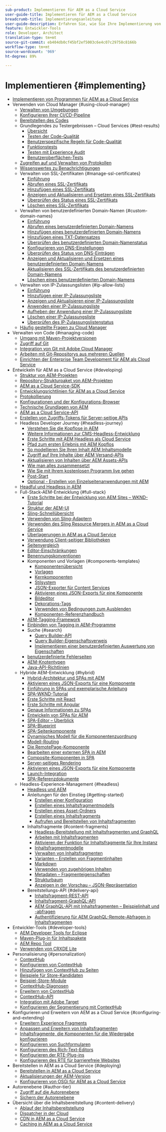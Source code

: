```yaml
---
sub-product: Implementieren für AEM as a Cloud Service
user-guide-title: Implementieren für AEM as a Cloud Service
breadcrumb-title: Implementierungsanleitung
user-guide-description: Erfahren Sie, wie Sie Ihre Implementierung von Experience Manager as a Cloud Service anpassen können, einschließlich Themen zu Implementierung und Entwicklung.
feature: Entwickler-Tools
role: Developer, Architect
translation-type: tm+mt
source-git-commit: eb404db0cf45bf2ef5003c6e4c07c29758c8166b
workflow-type: tm+mt
source-wordcount: '969'
ht-degree: 89%

---
```



# Implementieren {#implementing}

+ [Implementieren von Programmen für AEM as a Cloud Service](/help/implementing/home.md)
+ Verwenden von Cloud Manager {#using-cloud-manager}
   + [Verwalten von Umgebungen](cloud-manager/manage-environments.md)
   + [Konfigurieren Ihrer CI/CD-Pipeline](cloud-manager/configure-pipeline.md)
   + [Bereitstellen des Codes](cloud-manager/deploy-code.md)
   + Grundlegendes zu Testergebnissen – Cloud Services {#test-results}
      + [Übersicht](/help/implementing/cloud-manager/overview-test-results.md)
      + [Testen der Code-Qualität](/help/implementing/cloud-manager/code-quality-testing.md)
      + [Benutzerspezifische Regeln für Code-Qualität](cloud-manager/custom-code-quality-rules.md)
      + [Funktionstests](/help/implementing/cloud-manager/functional-testing.md)
      + [Testen mit Experience Audit](/help/implementing/cloud-manager/experience-audit-testing.md)
      + [Benutzeroberflächen-Tests](/help/implementing/cloud-manager/ui-testing.md)
   + [Zugreifen auf und Verwalten von Protokollen](cloud-manager/manage-logs.md)
   + [Wissenswertes zu Benachrichtigungen](cloud-manager/notifications.md)
   + Verwalten von SSL-Zertifikaten {#manage-ssl-certificates}
      + [Einführung](/help/implementing/cloud-manager/managing-ssl-certifications/introduction.md)
      + [Abrufen eines SSL-Zertifikats](/help/implementing/cloud-manager/managing-ssl-certifications/get-ssl-certificate.md)
      + [Hinzufügen eines SSL-Zertifikats](/help/implementing/cloud-manager/managing-ssl-certifications/add-ssl-certificate.md)
      + [Anzeigen und Aktualisieren und Ersetzen eines SSL-Zertifikats](/help/implementing/cloud-manager/managing-ssl-certifications/view-update-replace-ssl-certificate.md)
      + [Überprüfen des Status eines SSL-Zertifikats](/help/implementing/cloud-manager/managing-ssl-certifications/check-status-ssl-certificate.md)
      + [Löschen eines SSL-Zertifikats](/help/implementing/cloud-manager/managing-ssl-certifications/delete-ssl-certificate.md)
   + Verwalten von benutzerdefinierten Domain-Namen {#custom-domain-names}
      + [Einführung](/help/implementing/cloud-manager/custom-domain-names/introduction.md)
      + [Abrufen eines benutzerdefinierten Domain-Namens](/help/implementing/cloud-manager/custom-domain-names/get-custom-domain-name.md)
      + [Hinzufügen eines benutzerdefinierten Domain-Namens](/help/implementing/cloud-manager/custom-domain-names/add-custom-domain-name.md)
      + [Hinzufügen eines TXT-Datensatzes](/help/implementing/cloud-manager/custom-domain-names/add-text-record.md)
      + [Überprüfen des benutzerdefinierten Domain-Namenstatus](/help/implementing/cloud-manager/custom-domain-names/check-domain-name-status.md)
      + [Konfigurieren von DNS-Einstellungen](/help/implementing/cloud-manager/custom-domain-names/configure-dns-settings.md)
      + [Überprüfen des Status von DNS-Einträgen](/help/implementing/cloud-manager/custom-domain-names/check-dns-record-status.md)
      + [Anzeigen und Aktualisieren und Ersetzen eines benutzerdefinierten Domain-Namens](/help/implementing/cloud-manager/custom-domain-names/view-update-replace-custom-domain-name.md)
      + [Aktualisieren des SSL-Zertifikats des benutzerdefinierten Domain-Namens](/help/implementing/cloud-manager/custom-domain-names/update-cdn-ssl-certificate.md)
      + [Löschen eines benutzerdefinierten Domain-Namens](/help/implementing/cloud-manager/custom-domain-names/delete-custom-domain-name.md)
   + Verwalten von IP-Zulassungslisten {#ip-allow-lists}
      + [Einführung](/help/implementing/cloud-manager/ip-allow-lists/introduction.md)
      + [Hinzufügen einer IP-Zulassungsliste](/help/implementing/cloud-manager/ip-allow-lists/add-ip-allow-lists.md)
      + [Anzeigen und Aktualisieren einer IP-Zulassungsliste](/help/implementing/cloud-manager/ip-allow-lists/view-update-ip-allow-list.md)
      + [Anwenden einer IP-Zulassungsliste](/help/implementing/cloud-manager/ip-allow-lists/apply-allow-list.md)
      + [Aufheben der Anwendung einer IP-Zulassungsliste](/help/implementing/cloud-manager/ip-allow-lists/unapply-ip-allow-list.md)
      + [Löschen einer IP-Zulassungsliste](/help/implementing/cloud-manager/ip-allow-lists/delete-ip-allow-list.md)
      + [Überprüfen des IP-Zulassungslistenstatus](/help/implementing/cloud-manager/ip-allow-lists/check-ip-allow-list-status.md)
   + [Häufig gestellte Fragen zu Cloud Manager](/help/implementing/cloud-manager/cloud-manager-cs-faqs.md)
+ Verwalten von Code {#managing-code}
   + [Umgang mit Maven-Projektversionen](cloud-manager/project-version-handling.md)
   + [Zugriff auf Git](cloud-manager/accessing-git.md)
   + [Integration von Git mit Adobe Cloud Manager](cloud-manager/integrating-with-git.md)
   + [Arbeiten mit Git-Repositorys aus mehreren Quellen](/help/implementing/cloud-manager/working-with-multiple-source-git-repositories.md)
   + [Einrichten der Enterprise Team Development für AEM als Cloud Service](/help/implementing/cloud-manager/enterprise-team-dev-setup.md)
+ Entwickeln für AEM as a Cloud Service {#developing}
   + [Struktur von AEM-Projekten](developing/introduction/aem-project-content-package-structure.md)
   + [Repository-Strukturpaket von AEM-Projekten](developing/introduction/repository-structure-package.md)
   + [AEM as a Cloud Service-SDK](developing/introduction/aem-as-a-cloud-service-sdk.md)
   + [Entwicklungsrichtlinien für AEM as a Cloud Service](developing/introduction/development-guidelines.md)
   + [Protokollierung](developing/introduction/logging.md)
   + [Konfigurationen und der Konfigurations-Browser](developing/introduction/configurations.md)
   + [Technische Grundlagen von AEM](/help/implementing/developing/introduction/aem-technologies.md)
   + [AEM as a Cloud Service-API](https://docs.adobe.com/content/help/en/experience-manager-cloud-service/implementing/developing/ref/javadoc/index.html)
   + [Erstellen von Zugriffs-Tokens für Server-seitige APIs](developing/introduction/generating-access-tokens-for-server-side-apis.md)
   + Headless Developer Journey {#headless-journey}
      + [Verstehen Sie die Kopflose in AEM](developing/headless-journey/overview.md)
      + [Weitere Informationen zur CMS-Headless-Entwicklung](developing/headless-journey/learn-about.md)
      + [Erste Schritte mit AEM Headless als Cloud Service](developing/headless-journey/getting-started.md)
      + [Pfad zum ersten Erlebnis mit AEM Kopflos](developing/headless-journey/path-to-first-experience.md)
      + [So modellieren Sie Ihren Inhalt AEM Inhaltsmodelle](developing/headless-journey/model-your-content.md)
      + [Zugriff auf Ihre Inhalte über AEM Versand-APIs](developing/headless-journey/access-your-content.md)
      + [Aktualisieren von Inhalten über AEM Assets-APIs](developing/headless-journey/update-your-content.md)
      + [Wie man alles zusammensetzt](developing/headless-journey/put-it-all-together.md)
      + [Wie Sie mit Ihrem kostenlosen Programm live gehen](developing/headless-journey/go-live.md)
      + [Post-Start](developing/headless-journey/post-launch.md)
      + [Optional - Erstellen von Einzelseitenanwendungen mit AEM](developing/headless-journey/create-spa.md)
   + [Headful und Headless in AEM](developing/headful-headless.md)
   + Full-Stack-AEM-Entwicklung {#full-stack}
      + [Erste Schritte bei der Entwicklung von AEM Sites – WKND-Tutorial](developing/introduction/develop-wknd-tutorial.md)
      + [Struktur der AEM-UI](developing/introduction/ui-structure.md)
      + [Sling-Schnellübersicht](developing/introduction/sling-cheatsheet.md)
      + [Verwenden von Sling-Adaptern](developing/introduction/sling-adapters.md)
      + [Verwenden des Sling Resource Mergers in AEM as a Cloud Service](developing/introduction/sling-resource-merger.md)
      + [Überlagerungen in AEM as a Cloud Service](developing/introduction/overlays.md)
      + [Verwendung Client-seitiger Bibliotheken](developing/introduction/clientlibs.md)
      + [Seitenvergleich](/help/implementing/developing/introduction/page-diff.md)
      + [Editor-Einschränkungen](/help/implementing/developing/introduction/editor-limitations.md)
      + [Benennungskonventionen](/help/implementing/developing/introduction/naming-conventions.md)
      + Komponenten und Vorlagen {#components-templates}
         + [Komponentenübersicht](developing/components/overview.md)
         + [Vorlagen](developing/components/templates.md)
         + [Kernkomponenten](https://docs.adobe.com/content/help/de-DE/experience-manager-core-components/using/introduction.html)
         + [Stilsystem](https://experienceleague.adobe.com/docs/experience-manager-cloud-service/sites/authoring/features/style-system.html?lang=de)
         + [JSON-Exporter für Content Services](developing/components/json-exporter.md)
         + [Aktivieren eines JSON-Exports für eine Komponente](developing/components/enabling-json-exporter.md)
         + [Bildeditor](developing/components/image-editor.md)
         + [Dekorations-Tags](developing/components/decoration-tag.md)
         + [Verwenden von Bedingungen zum Ausblenden](developing/components/hide-conditions.md)
         + [Komponenten-Referenzhandbuch](developing/components/reference.md)
      + [AEM-Tagging-Framework](/help/implementing/developing/introduction/tagging-framework.md)
      + [Einbinden von Tagging in AEM-Programme](/help/implementing/developing/introduction/tagging-applications.md)
      + Suche {#search}
         + [Query Builder-API](/help/implementing/developing/introduction/query-builder-api.md)
         + [Query Builder-Eigenschaftsverweis](/help/implementing/developing/introduction/query-builder-predicates.md)
         + [Implementieren einer benutzerdefinierten Auswertung von Eigenschaften](/help/implementing/developing/introduction/query-builder-custom-predicate.md)
      + [benutzerdefinierte Fehlerseiten](/help/implementing/developing/introduction/custom-error-page.md)
      + [AEM-Knotentypen](/help/implementing/developing/introduction/node-types.md)
      + [Java-API-Richtlinien](/help/implementing/developing/introduction/java-api-guidelines.md)
   + Hybride AEM-Entwicklung {#hybrid}
      + [Hybrid-Architektur und SPAs mit AEM](https://www.adobe.com/content/dam/www/us/en/marketing/experience-manager-sites/headless-content-management-system/pdfs/aem-hybrid-architecture-wp-1-18-19.pdf)
      + [Aktivieren eines JSON-Exports für eine Komponente](https://experienceleague.adobe.com/docs/experience-manager-cloud-service/implementing/developing/full-stack/components-templates/enabling-json-exporter.html?lang=de)
      + [Einführung in SPAs und exemplarische Anleitung](developing/hybrid/introduction.md)
      + [SPA-WKND-Tutorial](developing/hybrid/wknd-tutorial.md)
      + [Erste Schritte mit React](developing/hybrid/getting-started-react.md)
      + [Erste Schritte mit Angular](developing/hybrid/getting-started-angular.md)
      + [Genaue Informationen zu SPAs](developing/hybrid/deep-dives.md)
      + [Entwickeln von SPAs für AEM](developing/hybrid/developing.md)
      + [SPA-Editor – Überblick](developing/hybrid/editor-overview.md)
      + [SPA-Blueprint](developing/hybrid/blueprint.md)
      + [SPA-Seitenkomponente](developing/hybrid/page-component.md)
      + [Dynamisches Modell für die Komponentenzuordnung](developing/hybrid/model-to-component-mapping.md)
      + [Modell-Routing](developing/hybrid/routing.md)
      + [Die RemotePage-Komponente](developing/hybrid/remote-page.md)
      + [Bearbeiten einer externen SPA in AEM](developing/hybrid/editing-external-spa.md)
      + [Composite-Komponenten in SPA](developing/hybrid/composite-components.md)
      + [Server-seitiges Rendering](developing/hybrid/ssr.md)
      + [Aktivieren eines JSON-Exports für eine Komponente](https://experienceleague.adobe.com/docs/experience-manager-cloud-service/implementing/developing/full-stack/components-templates/enabling-json-exporter.html)
      + [Launch-Integration](developing/hybrid/launch-integration.md)
      + [SPA-Referenzdokumente](developing/hybrid/reference-materials.md)
   + Headless-Experience-Management {#headless}
      + [Headless und AEM](developing/headless/introduction.md)
      + Anleitungen für den Einstieg {#getting-started}
         + [Erstellen einer Konfiguration](developing/headless/getting-started/create-configuration.md)
         + [Erstellen eines Inhaltsfragmentmodells](developing/headless/getting-started/create-content-model.md)
         + [Erstellen eines Asset-Ordners](developing/headless/getting-started/create-assets-folder.md)
         + [Erstellen eines Inhaltsfragments](developing/headless/getting-started/create-content-fragment.md)
         + [Aufrufen und Bereitstellen von Inhaltsfragmenten](developing/headless/getting-started/create-api-request.md)
      + Inhaltsfragmente {#content-fragments}
         + [Headless-Bereitstellung mit Inhaltsfragmenten und GraphQL](https://experienceleague.adobe.com/docs/experience-manager-cloud-service/assets/content-fragments/content-fragments-graphql.html?lang=de)
         + [Arbeiten mit Inhaltsfragmenten](https://experienceleague.adobe.com/docs/experience-manager-cloud-service/assets/content-fragments/content-fragments.html?lang=de)
         + [Aktivieren der Funktion für Inhaltsfragmente für Ihre Instanz](https://experienceleague.adobe.com/docs/experience-manager-cloud-service/assets/content-fragments/content-fragments-configuration-browser.html?lang=de)
         + [Inhaltsfragmentmodelle](https://experienceleague.adobe.com/docs/experience-manager-cloud-service/assets/content-fragments/content-fragments-models.html?lang=de)
         + [Verwalten von Inhaltsfragmenten](https://experienceleague.adobe.com/docs/experience-manager-cloud-service/assets/content-fragments/content-fragments-managing.html?lang=de)
         + [Varianten – Erstellen von Fragmentinhalten](https://experienceleague.adobe.com/docs/experience-manager-cloud-service/assets/content-fragments/content-fragments-variations.html?lang=de)
         + [Markdown](https://experienceleague.adobe.com/docs/experience-manager-cloud-service/assets/content-fragments/content-fragments-markdown.html?lang=de)
         + [Verwenden von zugehörigen Inhalten ](https://experienceleague.adobe.com/docs/experience-manager-cloud-service/assets/content-fragments/content-fragments-assoc-content.html?lang=de)
         + [Metadaten – Fragmenteigenschaften](https://experienceleague.adobe.com/docs/experience-manager-cloud-service/assets/content-fragments/content-fragments-metadata.html?lang=de)
         + [Strukturbaum](https://experienceleague.adobe.com/docs/experience-manager-cloud-service/assets/content-fragments/content-fragments-structure-tree.html?lang=de)
         + [Anzeigen in der Vorschau – JSON-Repräsentation](https://experienceleague.adobe.com/docs/experience-manager-cloud-service/assets/content-fragments/content-fragments-json-preview.html?lang=de)
      + Bereitstellungs-API {#delivery-api}
         + [Inhaltsfragment-REST-API](https://experienceleague.adobe.com/docs/experience-manager-cloud-service/assets/admin/assets-api-content-fragments.html?lang=de)
         + [Inhaltsfragment-GraphQL-API](https://experienceleague.adobe.com/docs/experience-manager-cloud-service/assets/admin/graphql-api-content-fragments.html?lang=de)
         + [AEM GraphQL-API mit Inhaltsfragmenten – Beispielinhalt und -abfragen](https://experienceleague.adobe.com/docs/experience-manager-cloud-service/assets/admin/content-fragments-graphql-samples.html?lang=de)
         + [Authentifizierung für AEM GraphQL-Remote-Abfragen in Inhaltsfragmenten](https://experienceleague.adobe.com/docs/experience-manager-cloud-service/assets/admin/graphql-authentication-content-fragments.html?lang=de)
+ Entwickler-Tools {#developer-tools}
   + [AEM Developer Tools for Eclipse](/help/implementing/developing/tools/eclipse.md)
   + [Maven-Plug-in für Inhaltspakete](/help/implementing/developing/tools/maven-plugin.md)
   + [AEM Repo Tool](/help/implementing/developing/tools/repo-tool.md)
   + [Verwenden von CRXDE Lite ](/help/implementing/developing/tools/crxde.md)
+ Personalisierung  {#personalization}
   + [ContextHub](developing/personalization/contexthub.md)
   + [Konfigurieren von ContextHub](developing/personalization/configuring-contexthub.md)
   + [Hinzufügen von ContextHub zu Seiten](developing/personalization/adding-contexthub.md)
   + [Beispiele für Store-Kandidaten](developing/personalization/sample-stores.md)
   + [Beispiel-Store-Module](developing/personalization/sample-modules.md)
   + [ContextHub-Diagnosen](developing/personalization/contexthub-diagnostics.md)
   + [Erweitern von ContextHub](developing/personalization/extending-contexthub.md)
   + [ContextHub-API](developing/personalization/contexthub-api.md)
   + [Integration mit Adobe Target](/help/sites-cloud/integrating/adobe-target.md)
   + [Konfigurieren der Segmentierung mit ContextHub](https://experienceleague.adobe.com/docs/experience-manager-cloud-service/sites/authoring/personalization/contexthub-segmentation.html?lang=de)
+ Konfigurieren und Erweitern von AEM as a Cloud Service {#configuring-and-extending}
   + [Erweitern Experience Fragments](developing/extending/experience-fragments.md)
   + [Anpassen und Erweitern von Inhaltsfragmenten](developing/extending/content-fragments-customizing.md)
   + [Inhaltsfragmente, die Komponenten für die Wiedergabe konfigurieren](developing/extending/content-fragments-configuring-components-rendering.md)
   + [Konfigurieren von Suchformularen](developing/extending/search-forms.md)
   + [Konfigurieren des Rich-Text-Editors](/help/implementing/developing/extending/rich-text-editor.md)
   + [Konfigurieren der RTE-Plug-ins](/help/implementing/developing/extending/configure-rich-text-editor-plug-ins.md)
   + [Konfigurieren des RTE für barrierefreie Websites](/help/implementing/developing/extending/rte-accessible-content.md)
+ Bereitstellen in AEM as a Cloud Service {#deploying}
   + [Bereitstellen in AEM as a Cloud Service](deploying/overview.md)
   + [Aktualisierungen der AEM-Version](deploying/aem-version-updates.md)
   + [Konfigurieren von OSGi für AEM as a Cloud Service](deploying/configuring-osgi.md)
+ Autorenebene {#author-tier}
   + [Zugriff auf die Autorenebene](/help/implementing/author-tier/accessing-the-author-tier.md)
   + [Sichern der Autorenebene](/help/implementing/author-tier/securing-the-author-tier.md)
+ Übersicht über die Inhaltsbereitstellung {#content-delivery}
   + [Ablauf der Inhaltsbereitstellung](dispatcher/overview.md)
   + [Dispatcher in der Cloud](dispatcher/disp-overview.md)
   + [CDN in AEM as a Cloud Service](dispatcher/cdn.md)
   + [Caching in AEM as a Cloud Service](dispatcher/caching.md)